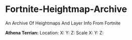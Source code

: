 # Fortnite-Heightmap-Archive
An Archive Of Heightmaps And Layer Info From Fortnite

**Athena Terrian:**
Location: X: Y: Z:
Scale X: Y: Z:
